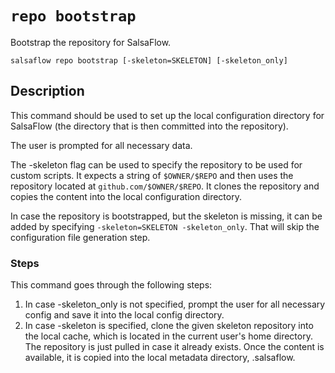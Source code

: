 # `repo bootstrap` #

Bootstrap the repository for SalsaFlow.

```
salsaflow repo bootstrap [-skeleton=SKELETON] [-skeleton_only]
```

## Description ##

This command should be used to set up the local configuration directory
for SalsaFlow (the directory that is then committed into the repository).

The user is prompted for all necessary data.

The -skeleton flag can be used to specify the repository to be used
for custom scripts. It expects a string of `$OWNER/$REPO` and then uses
the repository located at `github.com/$OWNER/$REPO`. It clones the repository
and copies the content into the local configuration directory.

In case the repository is bootstrapped, but the skeleton is missing,
it can be added by specifying `-skeleton=SKELETON -skeleton_only`.
That will skip the configuration file generation step.

### Steps ###

This command goes through the following steps:

1. In case -skeleton_only is not specified, prompt the user
   for all necessary config and save it into the local config directory.
2. In case -skeleton is specified, clone the given skeleton repository
   into the local cache, which is located in the current user's home directory.
   The repository is just pulled in case it already exists. Once the content is available,
   it is copied into the local metadata directory, .salsaflow.
